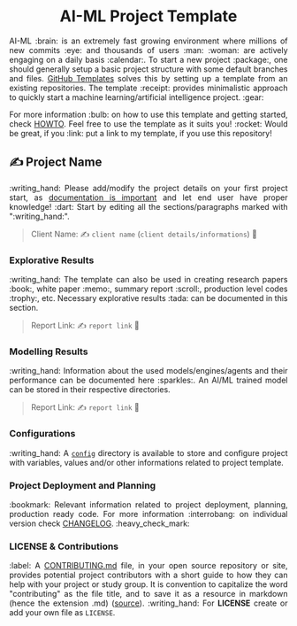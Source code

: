 <h1 align = "center">AI-ML Project Template</h1>

<p align = "justify">AI-ML :brain: is an extremely fast growing environment where millions of new commits :eye: and thousands of users :man: :woman: are actively engaging on a daily basis :calendar:. To start a new project :package:, one should generally setup a basic project structure with some default branches and files. <a href = "https://docs.github.com/en/repositories/creating-and-managing-repositories/creating-a-template-repository">GitHub Templates</a> solves this by setting up a template from an existing repositories. The template :receipt: provides minimalistic approach to quickly start a machine learning/artificial intelligence project. :gear:</p>

<p align = "justify">For more information :bulb: on how to use this template and getting started, check <a href = "HOWTO.md">HOWTO</a>. Feel free to use the template as it suits you! :rocket:
Would be great, if you :link: put a link to my template, if you use this repository!

## :writing_hand: Project Name

<p align = "justify">:writing_hand: Please add/modify the project details on your first project start, as <a href = "https://www.atlassian.com/work-management/knowledge-sharing/documentation/importance-of-documentation">documentation is important</a> and let end user have proper knowledge! :dart: Start by editing all the sections/paragraphs marked with ":writing_hand:".</p>

> Client Name: :writing_hand: `client name` (`client details/informations`) :office:

### Explorative Results

<p align = "justify">:writing_hand: The template can also be used in creating research papers :book:, white paper :memo:, summary report :scroll:, production level codes :trophy:, etc. Necessary explorative results :tada: can be documented in this section.</p>

> Report Link: :writing_hand: `report link` :closed_book:

### Modelling Results

<p align = "justify">:writing_hand: Information about the used models/engines/agents and their performance can be documented here :sparkles:. An AI/ML trained model can be stored in their respective directories.</p>

> Report Link: :writing_hand: `report link` :ledger:

### Configurations

<p align = "justify">:writing_hand: A <a href = "config"><code>config</code></a> directory is available to store and configure project with variables, values and/or other informations related to project template.</p>

### Project Deployment and Planning

<p align = "justify">:bookmark: Relevant information related to project deployment, planning, production ready code. For more information :interrobang: on individual version check <a href = "CHANGELOG.md">CHANGELOG</a>. :heavy_check_mark:</p>

### LICENSE & Contributions

<p align = "justify">:label: A <a href = "CONTRIBUTING.md">CONTRIBUTING.md</a> file, in your open source repository or site, provides potential project contributors with a short guide to how they can help with your project or study group. It is convention to capitalize the word "contributing" as the file title, and to save it as a resource in markdown (hence the extension .md) (<a href = "https://mozillascience.github.io/working-open-workshop/contributing/">source</a>). :writing_hand: For <b>LICENSE</b> create or add your own file as <code>LICENSE</code>.</p>
